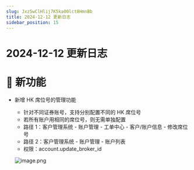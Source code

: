 ```yaml
---
slug: Jxz5wClHlij7K5ka00lct8HmnBb
title: 2024-12-12 更新日志
sidebar_position: 15
---
```



# 2024-12-12 更新日志


# 🎉 新功能

- 新增 HK 席位号的管理功能
    - 针对不同证券账号，支持分别配置不同的 HK 席位号
    - 若所有账户用相同的席位号，则无需单独配置
    - 路径 1：客户管理系统 - 账户管理 - 工单中心 - 客户/账户信息 - 修改席位号
    - 路径 2：客户管理系统 - 账户管理 - 账户列表
    - 权限：account.update_broker_id

    ![image.png](/assets/cd03f1eda325786125ef5f6576f54abf.png)

